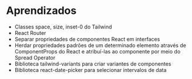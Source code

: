 # Aprendizados

- Classes space, size, inset-0 do Tailwind
- React Router
- Separar propriedades de componentes React em interfaces
- Herdar propriedades padrões de um determinado elemento através de ComponentProps do React e atribuí-las ao componente por meio do Spread Operator
- Biblioteca tailwind-variants para criar variantes de componentes
- Biblioteca react-date-picker para selecionar intervalos de data